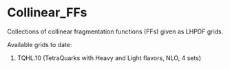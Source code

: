 # Collinear_FFs
Collections of collinear fragmentation functions (FFs) given as LHPDF grids.


Available grids to date:

1. TQHL.10 (TetraQuarks with Heavy and Light flavors, NLO, 4 sets)
